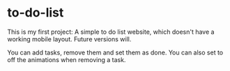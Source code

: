 # to-do-list
This is my first project: A simple to do list website, which doesn't have a working mobile layout. Future versions will.

You can add tasks, remove them and set them as done. You can also set to off the animations when removing a task.
